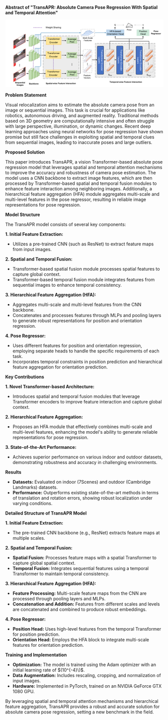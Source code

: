**Abstract of "TransAPR: Absolute Camera Pose Regression With Spatial and Temporal Attention"**

![Model Architecture](https://github.com/Husseinhhameed/Transformer-Based-Camera-localization-review/blob/main/images/TransAPR.png)

**Problem Statement**

Visual relocalization aims to estimate the absolute camera pose from an image or sequential images. This task is crucial for applications like robotics, autonomous driving, and augmented reality. Traditional methods based on 3D geometry are computationally intensive and often struggle with large perspective, illumination, or dynamic changes. Recent deep learning approaches using neural networks for pose regression have shown promise but still face challenges in exploiting spatial and temporal clues from sequential images, leading to inaccurate poses and large outliers.

**Proposed Solution**

This paper introduces TransAPR, a vision Transformer-based absolute pose regression model that leverages spatial and temporal attention mechanisms to improve the accuracy and robustness of camera pose estimation. The model uses a CNN backbone to extract image features, which are then processed by Transformer-based spatial and temporal fusion modules to enhance feature interaction among neighboring images. Additionally, a hierarchical feature aggregation (HFA) module aggregates multi-scale and multi-level features in the pose regressor, resulting in reliable image representations for pose regression.

**Model Structure**

The TransAPR model consists of several key components:

**1. Initial Feature Extraction:**

- Utilizes a pre-trained CNN (such as ResNet) to extract feature maps from input images.

**2. Spatial and Temporal Fusion:**

- Transformer-based spatial fusion module processes spatial features to capture global context.
- Transformer-based temporal fusion module integrates features from sequential images to enhance temporal consistency.

**3. Hierarchical Feature Aggregation (HFA):**

- Aggregates multi-scale and multi-level features from the CNN backbone.
- Concatenates and processes features through MLPs and pooling layers to generate robust representations for position and orientation regression.

**4. Pose Regressor:**

- Uses different features for position and orientation regression, employing separate heads to handle the specific requirements of each task.
- Incorporates temporal constraints in position prediction and hierarchical feature aggregation for orientation prediction.

**Key Contributions**

**1. Novel Transformer-based Architecture:**

- Introduces spatial and temporal fusion modules that leverage Transformer encoders to improve feature interaction and capture global context.

**2. Hierarchical Feature Aggregation:**

- Proposes an HFA module that effectively combines multi-scale and multi-level features, enhancing the model's ability to generate reliable representations for pose regression.

**3. State-of-the-Art Performance:**

- Achieves superior performance on various indoor and outdoor datasets, demonstrating robustness and accuracy in challenging environments.

**Results**

- **Datasets:** Evaluated on indoor (7Scenes) and outdoor (Cambridge Landmarks) datasets.
- **Performance:** Outperforms existing state-of-the-art methods in terms of translation and rotation errors, showing robust localization under varying conditions.

**Detailed Structure of TransAPR Model**

**1. Initial Feature Extraction:**

- The pre-trained CNN backbone (e.g., ResNet) extracts feature maps at multiple scales.

**2. Spatial and Temporal Fusion:**

- **Spatial Fusion:** Processes feature maps with a spatial Transformer to capture global spatial context.
- **Temporal Fusion:** Integrates sequential features using a temporal Transformer to maintain temporal consistency.

**3. Hierarchical Feature Aggregation (HFA):**

- **Feature Processing:** Multi-scale feature maps from the CNN are processed through pooling layers and MLPs.
- **Concatenation and Addition:** Features from different scales and levels are concatenated and combined to produce robust embeddings.

**4. Pose Regressor:**

- **Position Head:** Uses high-level features from the temporal Transformer for position prediction.
- **Orientation Head:** Employs the HFA block to integrate multi-scale features for orientation prediction.

**Training and Implementation**

- **Optimization:** The model is trained using the Adam optimizer with an initial learning rate of $(10^{-4}\)$.
- **Data Augmentation:** Includes rescaling, cropping, and normalization of input images.
- **Hardware:** Implemented in PyTorch, trained on an NVIDIA GeForce GTX 1080 GPU.

By leveraging spatial and temporal attention mechanisms and hierarchical feature aggregation, TransAPR provides a robust and accurate solution for absolute camera pose regression, setting a new benchmark in the field.

